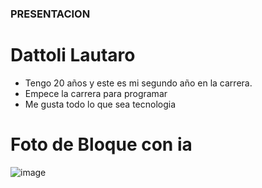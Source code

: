 ### **PRESENTACION** ###
# **Dattoli Lautaro**

- Tengo 20 años y este es mi segundo año en la carrera.
- Empece la carrera para programar 
- Me gusta todo lo que sea tecnologia




# Foto de Bloque con ia
![image](https://github.com/pdepviernestm/2024-presentacion-lautarodattoli/assets/134455121/9fd4b98c-93e7-483d-8611-7eafc39a23c5)
